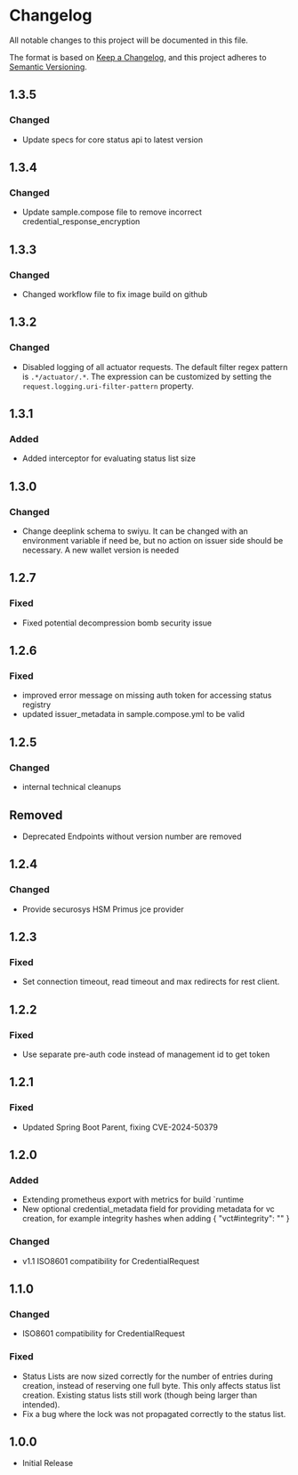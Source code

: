 # Changelog

All notable changes to this project will be documented in this file.

The format is based on [Keep a Changelog](https://keepachangelog.com/en/1.1.0/),
and this project adheres to [Semantic Versioning](https://semver.org/spec/v2.0.0.html).

## 1.3.5

### Changed

- Update specs for core status api to latest version

## 1.3.4

### Changed

- Update sample.compose file to remove incorrect credential_response_encryption

## 1.3.3

### Changed

- Changed workflow file to fix image build on github

## 1.3.2

### Changed

- Disabled logging of all actuator requests. The default filter regex pattern is `.*/actuator/.*`. The expression can be
  customized by setting the `request.logging.uri-filter-pattern` property.

## 1.3.1

### Added

- Added interceptor for evaluating status list size

## 1.3.0

### Changed

- Change deeplink schema to swiyu. It can be changed with an environment variable if need be, but no action on issuer
  side should be necessary. A new wallet version is needed

## 1.2.7

### Fixed

- Fixed potential decompression bomb security issue

## 1.2.6

### Fixed

- improved error message on missing auth token for accessing status registry
- updated issuer_metadata in sample.compose.yml to be valid

## 1.2.5

### Changed

- internal technical cleanups

## Removed

- Deprecated Endpoints without version number are removed

## 1.2.4

### Changed

- Provide securosys HSM Primus jce provider

## 1.2.3

### Fixed

- Set connection timeout, read timeout and max redirects for rest client.

## 1.2.2

### Fixed

- Use separate pre-auth code instead of management id to get token

## 1.2.1

### Fixed

- Updated Spring Boot Parent, fixing CVE-2024-50379

## 1.2.0

### Added

- Extending prometheus export with metrics for build `runtime
- New optional credential_metadata field for providing metadata for vc creation, for example integrity hashes when
  adding { "vct#integrity": "<subresource integrity hash>" }

### Changed

- v1.1 ISO8601 compatibility for CredentialRequest

## 1.1.0

### Changed

- ISO8601 compatibility for CredentialRequest

### Fixed

- Status Lists are now sized correctly for the number of entries during creation, instead of reserving one full byte.
  This only affects status list creation. Existing status lists still work (though being larger than intended).
- Fix a bug where the lock was not propagated correctly to the status list.

## 1.0.0

- Initial Release